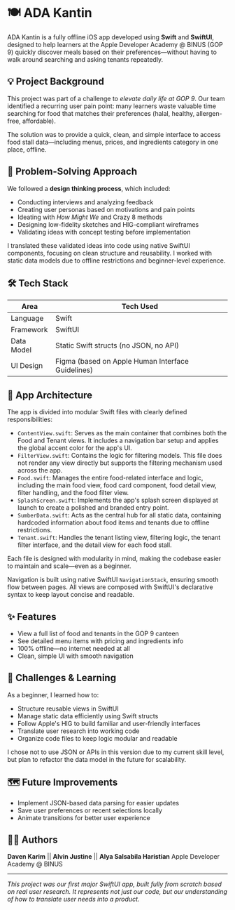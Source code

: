 # 🍽️ ADA Kantin

ADA Kantin is a fully offline iOS app developed using **Swift** and **SwiftUI**, designed to help learners at the Apple Developer Academy @ BINUS (GOP 9) quickly discover meals based on their preferences—without having to walk around searching and asking tenants repeatedly.

## 💡 Project Background

This project was part of a challenge to *elevate daily life at GOP 9*. Our team identified a recurring user pain point: many learners waste valuable time searching for food that matches their preferences (halal, healthy, allergen-free, affordable). 

The solution was to provide a quick, clean, and simple interface to access food stall data—including menus, prices, and ingredients category in one place, offline.

## 🧠 Problem-Solving Approach

We followed a **design thinking process**, which included:
- Conducting interviews and analyzing feedback
- Creating user personas based on motivations and pain points
- Ideating with *How Might We* and Crazy 8 methods
- Designing low-fidelity sketches and HIG-compliant wireframes
- Validating ideas with concept testing before implementation

I translated these validated ideas into code using native SwiftUI components, focusing on clean structure and reusability. I worked with static data models due to offline restrictions and beginner-level experience.

## 🛠️ Tech Stack

| Area        | Tech Used         |
|-------------|-------------------|
| Language    | Swift             |
| Framework   | SwiftUI           |
| Data Model  | Static Swift structs (no JSON, no API) |
| UI Design   | Figma (based on Apple Human Interface Guidelines) |

## 🧩 App Architecture

The app is divided into modular Swift files with clearly defined responsibilities:

- `ContentView.swift`: Serves as the main container that combines both the Food and Tenant views. It includes a navigation bar setup and applies the global accent color for the app's UI.
- `FilterView.swift`: Contains the logic for filtering models. This file does not render any view directly but supports the filtering mechanism used across the app.
- `Food.swift`: Manages the entire food-related interface and logic, including the main food view, food card component, food detail view, filter handling, and the food filter view.
- `SplashScreen.swift`: Implements the app's splash screen displayed at launch to create a polished and branded entry point.
- `SumberData.swift`: Acts as the central hub for all static data, containing hardcoded information about food items and tenants due to offline restrictions.
- `Tenant.swift`: Handles the tenant listing view, filtering logic, the tenant filter interface, and the detail view for each food stall.

Each file is designed with modularity in mind, making the codebase easier to maintain and scale—even as a beginner.

Navigation is built using native SwiftUI `NavigationStack`, ensuring smooth flow between pages. All views are composed with SwiftUI's declarative syntax to keep layout concise and readable.

## ✨ Features

- View a full list of food and tenants in the GOP 9 canteen
- See detailed menu items with pricing and ingredients info
- 100% offline—no internet needed at all
- Clean, simple UI with smooth navigation

## 🧪 Challenges & Learning

As a beginner, I learned how to:
- Structure reusable views in SwiftUI
- Manage static data efficiently using Swift structs
- Follow Apple's HIG to build familiar and user-friendly interfaces
- Translate user research into working code
- Organize code files to keep logic modular and readable

I chose not to use JSON or APIs in this version due to my current skill level, but plan to refactor the data model in the future for scalability.

## 🗺️ Future Improvements

- Implement JSON-based data parsing for easier updates
- Save user preferences or recent selections locally
- Animate transitions for better user experience

## 🙋‍♂️ Authors

**Daven Karim** || **Alvin Justine** || **Alya Salsabila Haristian**
Apple Developer Academy @ BINUS

---

*This project was our first major SwiftUI app, built fully from scratch based on real user research. It represents not just our code, but our understanding of how to translate user needs into a product.*

